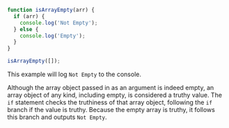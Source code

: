 ```js
function isArrayEmpty(arr) {
  if (arr) {
    console.log('Not Empty');
  } else {
    console.log('Empty');
  }
}

isArrayEmpty([]);
```

This example will log `Not Empty` to the console.

Although the array object passed in as an argument is indeed empty, an array object of any kind, including empty, is considered a truthy value. The `if` statement checks the truthiness of that array object, following the `if` branch if the value is truthy. Because the empty array is truthy, it follows this branch and outputs `Not Empty`.